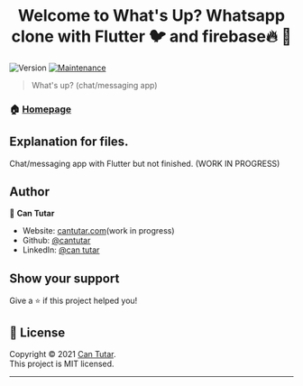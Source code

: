 <h1 align="center">Welcome to What's Up? Whatsapp clone with Flutter 🐦 and firebase🔥 👋</h1>
<p>
  <img alt="Version" src="https://img.shields.io/badge/version-0.0.3-blue.svg?cacheSeconds=2592000" />
  <a href="https://github.com/cantutar/ChatApp/graphs/commit-activity" target="_blank">
    <img alt="Maintenance" src="https://img.shields.io/badge/Maintained%3F-n0-red.svg" />
  </a>
</p>

> What's up? (chat/messaging app)

### 🏠 [Homepage](https://github.com/cantutar/ChatApp)

## Explanation for files.


Chat/messaging app with Flutter but not finished. (WORK IN PROGRESS)

## Author

👤 **Can Tutar**

* Website: [cantutar.com](https://cantutar.com)(work in progress)
* Github: [@cantutar](https://github.com/cantutar)
* LinkedIn: [@can tutar](https://www.linkedin.com/in/can-tutar-61b6a31b9/)


## Show your support

Give a ⭐️ if this project helped you!

## 📝 License

Copyright © 2021 [Can Tutar](https://github.com/cantutar).<br />
This project is MIT licensed.

***
